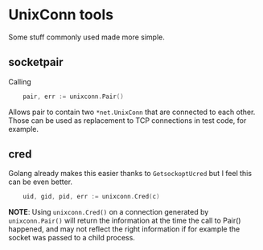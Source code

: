 # UnixConn tools

Some stuff commonly used made more simple.

## socketpair

Calling

```go
	pair, err := unixconn.Pair()
```

Allows pair to contain two `*net.UnixConn` that are connected to each other.
Those can be used as replacement to TCP connections in test code, for example.

## cred

Golang already makes this easier thanks to `GetsockoptUcred` but I feel this
can be even better.

```go
	uid, gid, pid, err := unixconn.Cred(c)
```

**NOTE**: Using `unixconn.Cred()` on a connection generated by
`unixconn.Pair()` will return the information at the time the call to Pair()
happened, and may not reflect the right information if for example the socket
was passed to a child process.
